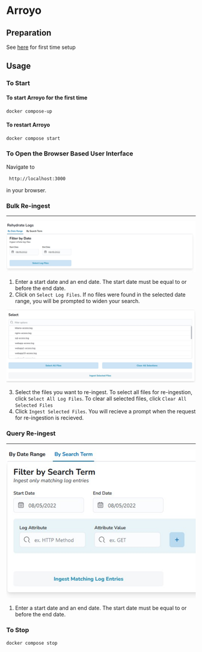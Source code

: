 # Arroyo

## Preparation
See [here](https://github.com/Team-Arroyo/arroyo-deployment) for first time setup

## Usage

### To Start

#### To start Arroyo for the first time
```markdown
docker compose-up
```

#### To restart Arroyo
```markdown
docker compose start
```
### To Open the Browser Based User Interface
Navigate to 
```markdown
 http://localhost:3000
```
in your browser.

### Bulk Re-ingest
---
![ByDate Tab](https://github.com/Team-Arroyo/Internal_Documentation/blob/main/byDatebyDate.jpg)

1. Enter a start date and an end date. The start date must be equal to or before the end date.
2. Click on `Select Log Files`. If no files were found in the selected date range, you will be prompted to widen your search.

![ByDate Select](https://github.com/Team-Arroyo/Internal_Documentation/blob/main/byDateSelect.jpg)

3. Select the files you want to re-ingest. To select all files for re-ingestion, click `Select All Log Files`. To clear all selected files, click `Clear All Selected Files`
4. Click `Ingest Selected Files`. You will recieve a prompt when the request for re-ingestion is recieved. 

### Query Re-ingest
---
![BySearch Overview](https://github.com/Team-Arroyo/Internal_Documentation/blob/main/bySearchOverview.jpg)
1. Enter a start date and an end date. The start date must be equal to or before the end date.
### To Stop
```markdown
docker compose stop
```
